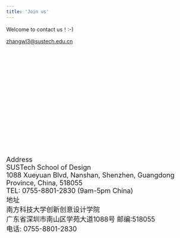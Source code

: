 ```yaml
---
title: 'Join us'
---
```




Welcome to contact us！:-) 

zhangwl3@sustech.edu.cn


<div style="margin-bottom:300px"> </div>



<div style="font-size:18px">Address </div>

<div style="font-size:18px">SUSTech School of Design </div>

<div style="font-size:18px">1088 Xueyuan Blvd, Nanshan, Shenzhen, Guangdong Province, China, 518055</div>



<div style="font-size:18px">TEL: 0755-8801-2830 (9am-5pm China)</div>

<div style="font-size:18px">地址</div>

<div style="font-size:18px">南方科技大学创新创意设计学院</div>

<div style="font-size:18px">广东省深圳市南山区学苑大道1088号 邮编:518055</div>

<div style="font-size:18px">电话: 0755-8801-2830</div>



